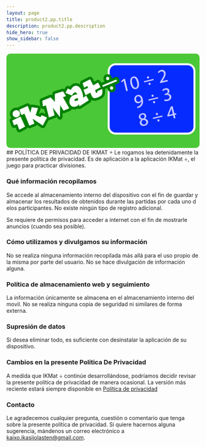 ```yaml
---
layout: page
title: product2.pp.title
description: product2.pp.description
hide_hero: true
show_sidebar: false
---
```

<div class="columns is-centered">
    <div class="column is-4-desktop is-6-tablet  is-8-mobile">
        <img src="/img/google_play_imagen_1024_div.png" style="border-radius: 10px"/>
    </div>
</div>
## POLÍTICA DE PRIVACIDAD DE IKMAT ÷
Le rogamos lea detenidamente la presente política de privacidad. Es de aplicación a la aplicación IKMat ÷, el juego para practicar divisiones.

### Qué información recopilamos
Se accede al almacenamiento interno del dispositivo con el fin de guardar y almacenar los resultados de obtenidos durante las partidas por cada uno d elos participantes. No existe ningún tipo de registro adicional.

Se requiere de permisos para acceder a internet con el fin de mostrarle anuncios (cuando sea posible).

### Cómo utilizamos y divulgamos su información
No se realiza ninguna información recopilada más allá para el uso propio de la misma por parte del usuario. No se hace divulgación de información alguna.

### Política de almacenamiento web y seguimiento
La información únicamente se almacena en el almacenamiento interno del movil. No se realiza ninguna copia de seguridad ni similares de forma externa.

### Supresión de datos
Si desea eliminar todo, es suficiente con desinstalar la aplicación de su dispositivo.

### Cambios en la presente Política De Privacidad
A medida que IKMat ÷ continúe desarrollándose, podríamos decidir revisar la presente política de privacidad de manera ocasional. La versión más reciente estará siempre disponible en [Política de privacidad]()

### Contacto <i class="fas fa-envelope"></i>
Le agradecemos cualquier pregunta, cuestión o comentario que tenga sobre la presente política de privacidad. Si quiere hacernos alguna sugerencia, mándenos un correo electrónico a kaixo.ikasijolasten@gmail.com.